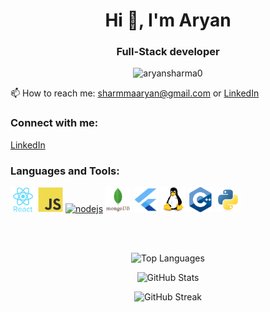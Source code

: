 <div align="center">
  <h1>Hi 👋, I'm Aryan</h1>
  <h3>Full-Stack developer</h3>
  <p><img src="https://komarev.com/ghpvc/?username=aryansharma0&label=Profile%20views&color=0e75b6&style=flat" alt="aryansharma0" /></p>
    <p align="left">📫 How to reach me: <a href="mailto:sharmmaaryan@gmail.com">sharmmaaryan@gmail.com</a> or <a href="https://www.linkedin.com/in/aryansharma0/">LinkedIn</a></p>
  
  <h3 align="left">Connect with me:</h3>
  <p align="left">
    <a href="https://www.linkedin.com/in/aryansharma0/">LinkedIn</a>
  </p>
  
  <h3 align="left">Languages and Tools:</h3>
  <p align="left"> 
    <a href="https://reactjs.org/" target="_blank" rel="noreferrer"><img src="https://raw.githubusercontent.com/devicons/devicon/master/icons/react/react-original-wordmark.svg" alt="react" width="40" height="40"/></a>
    <a href="https://developer.mozilla.org/en-US/docs/Web/JavaScript" target="_blank" rel="noreferrer"><img src="https://raw.githubusercontent.com/devicons/devicon/master/icons/javascript/javascript-original.svg" alt="javascript" width="40" height="40"/></a>
    <a href="https://nodejs.org" target="_blank" rel="noreferrer"><img src="https://upload.wikimedia.org/wikipedia/commons/thumb/d/d9/Node.js_logo.svg/1200px-Node.js_logo.svg.png" alt="nodejs" width="40" height="40"/></a>
    <a href="https://www.mongodb.com/" target="_blank" rel="noreferrer"><img src="https://raw.githubusercontent.com/devicons/devicon/master/icons/mongodb/mongodb-original-wordmark.svg" alt="mongodb" width="40" height="40"/></a>
    <a href="https://pub.dev/" target="_blank" rel="noreferrer"><img src="https://raw.githubusercontent.com/dnfield/flutter_svg/7d374d7107561cbd906d7c0ca26fef02cc01e7c8/example/assets/flutter_logo.svg?sanitize=true" alt="flutter" width="40" height="40"/></a>
    <a href="https://www.linux.org/" target="_blank" rel="noreferrer"><img src="https://raw.githubusercontent.com/devicons/devicon/master/icons/linux/linux-original.svg" alt="linux" width="40" height="40"/></a>
    <a href="https://www.w3schools.com/cpp/" target="_blank" rel="noreferrer"><img src="https://raw.githubusercontent.com/devicons/devicon/master/icons/cplusplus/cplusplus-original.svg" alt="cplusplus" width="40" height="40"/></a>
    <a href="https://www.python.org" target="_blank" rel="noreferrer"><img src="https://raw.githubusercontent.com/devicons/devicon/master/icons/python/python-original.svg" alt="python" width="40" height="40"/></a>
  </p>
  
  <br />
  <br />
  
  <p align="center">
    <img src="https://github-readme-stats.vercel.app/api/top-langs/?username=aryansharma0&layout=compact&langs_count=8" alt="Top Languages" />
  </p>
  
  <p align="center">
    <img src="https://github-readme-stats.vercel.app/api?username=aryansharma0&show_icons=true&line_height=27&count_private=true&theme=default" alt="GitHub Stats" />
  </p>
  
  <p align="center">
    <img src="https://github-readme-streak-stats.herokuapp.com/?user=aryansharma0" alt="GitHub Streak" />
  </p>
</div>
